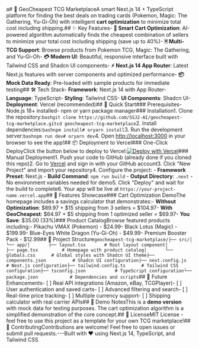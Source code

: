 a# 🎯 GeoCheapest TCG MarketplaceA smart Next.js 14 + TypeScript platform for finding the best deals on trading cards (Pokemon, Magic: The Gathering, Yu-Gi-Oh) with intelligent **cart optimization** to minimize total cost including shipping.## ✨ Key Features- **🤖 Smart Cart Optimization**: AI-powered algorithm automatically finds the cheapest combination of sellers to minimize your total cost including shipping (save up to 40%)- **🃏 Multi-TCG Support**: Browse products from Pokemon TCG, Magic: The Gathering, and Yu-Gi-Oh- **💳 Modern UI**: Beautiful, responsive interface built with Tailwind CSS and Shadcn UI components- **⚡ Next.js 14 App Router**: Latest Next.js features with server components and optimized performance- **📦 Mock Data Ready**: Pre-loaded with sample products for immediate testing## 🛠️ Tech Stack- **Framework**: Next.js 14 with App Router- **Language**: TypeScript- **Styling**: Tailwind CSS- **UI Components**: Shadcn UI- **Deployment**: Vercel (recommended)## 🚀 Quick Start### Prerequisites- Node.js 18+ installed- npm or yarn package manager### Installation1. Clone the repository:```bashgit clone https://github.com/SSJ2-AI/geocheapest-tcg-marketplace.gitcd geocheapest-tcg-marketplace```2. Install dependencies:```bashnpm install# oryarn install```3. Run the development server:```bashnpm run dev# oryarn dev```4. Open [http://localhost:3000](http://localhost:3000) in your browser to see the app!## 📦 Deployment to Vercel### One-Click DeployClick the button below to deploy to Vercel:[![Deploy with Vercel](https://vercel.com/button)](https://vercel.com/new/clone?repository-url=https://github.com/SSJ2-AI/geocheapest-tcg-marketplace)### Manual Deployment1. Push your code to GitHub (already done if you cloned this repo)2. Go to [Vercel](https://vercel.com) and sign in with your GitHub account3. Click "New Project" and import your repository4. Configure the project:   - **Framework Preset**: Next.js   - **Build Command**: `npm run build`   - **Output Directory**: `.next`   - No environment variables needed for demo5. Click "Deploy" and wait for the build to complete6. Your app will be live at `https://your-project-name.vercel.app`## 🎨 Features Showcase### Cart Optimization DemoThe homepage includes a savings calculator that demonstrates:- **Without Optimization**: $89.97 + $15 shipping from 3 sellers = $104.97- **With GeoCheapest**: $64.97 + $5 shipping from 1 optimized seller = $69.97- **You Save**: $35.00 (33%)### Product CatalogBrowse featured products including:- Pikachu VMAX (Pokemon) - $24.99- Black Lotus (Magic) - $199.99- Blue-Eyes White Dragon (Yu-Gi-Oh) - $49.99- Premium Booster Pack - $12.99## 📁 Project Structure```geocheapest-tcg-marketplace/├── src/│   └── app/│       ├── layout.tsx       # Root layout component│       ├── page.tsx         # Homepage with product catalog│       └── globals.css      # Global styles with Shadcn UI theme├── components.json          # Shadcn UI configuration├── next.config.js          # Next.js configuration├── tailwind.config.ts      # Tailwind CSS configuration├── tsconfig.json           # TypeScript configuration└── package.json            # Dependencies and scripts```## 🔮 Future Enhancements- [ ] Real API integrations (Amazon, eBay, TCGPlayer)- [ ] User authentication and saved carts- [ ] Advanced filtering and search- [ ] Real-time price tracking- [ ] Multiple currency support- [ ] Shipping calculator with real carrier APIs## 📝 Demo NotesThis is a **demo version** with mock data for testing purposes. The cart optimization algorithm is a simplified demonstration of the core concept.## 📄 LicenseMIT License - feel free to use this project as a template for your own TCG marketplace!## 🤝 ContributingContributions are welcome! Feel free to open issues or submit pull requests.---Built with ❤️ using Next.js 14, TypeScript, and Tailwind CSS